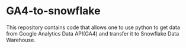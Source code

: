 # GA4-to-snowflake
This repository contains code that allows one to use python to get data from Google Analytics Data API(GA4) and transfer it to Snowflake Data Warehouse.
